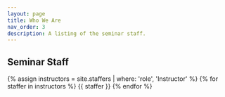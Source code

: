 ```yaml
---
layout: page
title: Who We Are
nav_order: 3
description: A listing of the seminar staff.
---
```


## Seminar Staff

{% assign instructors = site.staffers | where: 'role', 'Instructor' %}
{% for staffer in instructors %}
{{ staffer }}
{% endfor %}

